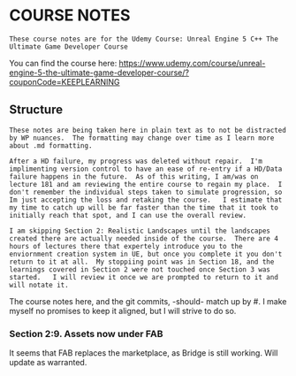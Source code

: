 #	COURSE NOTES
	These course notes are for the Udemy Course: Unreal Engine 5 C++ The Ultimate Game Developer Course

You can find the course here:
https://www.udemy.com/course/unreal-engine-5-the-ultimate-game-developer-course/?couponCode=KEEPLEARNING

##	Structure
	These notes are being taken here in plain text as to not be distracted by WP nuances.  The formatting may change over time as I learn more about .md formatting.

	After a HD failure, my progress was deleted without repair.  I'm implimenting version control to have an ease of re-entry if a HD/Data failure happens in the future.  As of this writing, I am/was on lecture 181 and am reviewing the entire course to regain my place.  I don't remember the individual steps taken to simulate progression, so Im just accepting the loss and retaking the course.   I estimate that my time to catch up will be far faster than the time that it took to initially reach that spot, and I can use the overall review.

	I am skipping Section 2: Realistic Landscapes until the landscapes created there are actually needed inside of the course.  There are 4 hours of lectures there that expertely introduce you to the enviornment creation system in UE, but once you complete it you don't return to it at all.  My stoppiing point was in Section 18, and the learnings covered in Section 2 were not touched once Section 3 was started.   I will review it once we are prompted to return to it and will notate it.

The course notes here, and the git commits, -should- match up by #.  I make myself no promises to keep it aligned, but I will strive to do so.

### Section 2:9. Assets now under FAB

 

It seems that FAB replaces the marketplace, as Bridge is still working.   Will update as warranted.
 